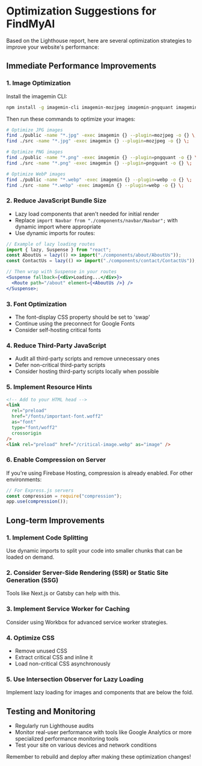 # Optimization Suggestions for FindMyAI

Based on the Lighthouse report, here are several optimization strategies to improve your website's performance:

## Immediate Performance Improvements

### 1. Image Optimization

Install the imagemin CLI:

```bash
npm install -g imagemin-cli imagemin-mozjpeg imagemin-pngquant imagemin-webp
```

Then run these commands to optimize your images:

```bash
# Optimize JPG images
find ./public -name "*.jpg" -exec imagemin {} --plugin=mozjpeg -o {} \;
find ./src -name "*.jpg" -exec imagemin {} --plugin=mozjpeg -o {} \;

# Optimize PNG images
find ./public -name "*.png" -exec imagemin {} --plugin=pngquant -o {} \;
find ./src -name "*.png" -exec imagemin {} --plugin=pngquant -o {} \;

# Optimize WebP images
find ./public -name "*.webp" -exec imagemin {} --plugin=webp -o {} \;
find ./src -name "*.webp" -exec imagemin {} --plugin=webp -o {} \;
```

### 2. Reduce JavaScript Bundle Size

- Lazy load components that aren't needed for initial render
- Replace `import Navbar from "./components/navbar/Navbar";` with dynamic import where appropriate
- Use dynamic imports for routes:

```jsx
// Example of lazy loading routes
import { lazy, Suspense } from "react";
const AboutUs = lazy(() => import("./components/about/AboutUs"));
const ContactUs = lazy(() => import("./components/contact/ContactUs"));

// Then wrap with Suspense in your routes
<Suspense fallback={<div>Loading...</div>}>
  <Route path="/about" element={<AboutUs />} />
</Suspense>;
```

### 3. Font Optimization

- The font-display CSS property should be set to 'swap'
- Continue using the preconnect for Google Fonts
- Consider self-hosting critical fonts

### 4. Reduce Third-Party JavaScript

- Audit all third-party scripts and remove unnecessary ones
- Defer non-critical third-party scripts
- Consider hosting third-party scripts locally when possible

### 5. Implement Resource Hints

```html
<!-- Add to your HTML head -->
<link
  rel="preload"
  href="/fonts/important-font.woff2"
  as="font"
  type="font/woff2"
  crossorigin
/>
<link rel="preload" href="/critical-image.webp" as="image" />
```

### 6. Enable Compression on Server

If you're using Firebase Hosting, compression is already enabled. For other environments:

```javascript
// For Express.js servers
const compression = require("compression");
app.use(compression());
```

## Long-term Improvements

### 1. Implement Code Splitting

Use dynamic imports to split your code into smaller chunks that can be loaded on demand.

### 2. Consider Server-Side Rendering (SSR) or Static Site Generation (SSG)

Tools like Next.js or Gatsby can help with this.

### 3. Implement Service Worker for Caching

Consider using Workbox for advanced service worker strategies.

### 4. Optimize CSS

- Remove unused CSS
- Extract critical CSS and inline it
- Load non-critical CSS asynchronously

### 5. Use Intersection Observer for Lazy Loading

Implement lazy loading for images and components that are below the fold.

## Testing and Monitoring

- Regularly run Lighthouse audits
- Monitor real-user performance with tools like Google Analytics or more specialized performance monitoring tools
- Test your site on various devices and network conditions

Remember to rebuild and deploy after making these optimization changes!
